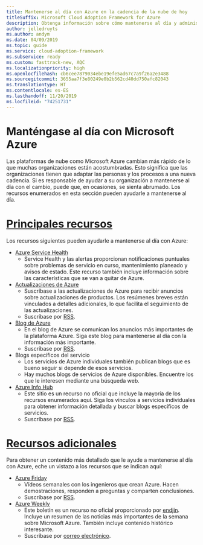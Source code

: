 ```yaml
---
title: Mantenerse al día con Azure en la cadencia de la nube de hoy
titleSuffix: Microsoft Cloud Adoption Framework for Azure
description: Obtenga información sobre cómo mantenerse al día y administrar los cambios con Azure en la cadencia de la nube de hoy.
author: jelledruyts
ms.author: andym
ms.date: 04/09/2019
ms.topic: guide
ms.service: cloud-adoption-framework
ms.subservice: ready
ms.custom: fasttrack-new, AQC
ms.localizationpriority: high
ms.openlocfilehash: cb6cee7879034ebe19efe5ad67c7a9f26a2e3488
ms.sourcegitcommit: 3655aa7f3e80249e0b2b562cd40dd750afc82043
ms.translationtype: HT
ms.contentlocale: es-ES
ms.lasthandoff: 11/20/2019
ms.locfileid: "74251731"
---
```

# <a name="stay-current-with-microsoft-azure"></a>Manténgase al día con Microsoft Azure

Las plataformas de nube como Microsoft Azure cambian más rápido de lo que muchas organizaciones están acostumbradas. Esto significa que las organizaciones tienen que adaptar las personas y los procesos a una nueva cadencia. Si es responsable de ayudar a su organización a mantenerse al día con el cambio, puede que, en ocasiones, se sienta abrumado. Los recursos enumerados en esta sección pueden ayudarle a mantenerse al día.

<!-- markdownlint-disable MD025 -->

# <a name="top-resourcestabtopresources"></a>[Principales recursos](#tab/TopResources)

<!-- markdownlint-enable MD025 -->

Los recursos siguientes pueden ayudarle a mantenerse al día con Azure:

- [Azure Service Health](https://docs.microsoft.com/azure/service-health/service-health-overview)
  - Service Health y las alertas proporcionan notificaciones puntuales sobre problemas de servicio en curso, mantenimiento planeado y avisos de estado. Este recurso también incluye información sobre las características que se van a quitar de Azure.
- [Actualizaciones de Azure](https://azure.microsoft.com/updates)
  - Suscríbase a las actualizaciones de Azure para recibir anuncios sobre actualizaciones de productos. Los resúmenes breves están vinculados a detalles adicionales, lo que facilita el seguimiento de las actualizaciones.
  - Suscríbase por [RSS](https://azurecomcdn.azureedge.net/updates/feed).
- [Blog de Azure](https://azure.microsoft.com/blog)
  - En el blog de Azure se comunican los anuncios más importantes de la plataforma Azure. Siga este blog para mantenerse al día con la información más importante.
  - Suscríbase por [RSS](https://azurecomcdn.azureedge.net/blog/feed).
- Blogs específicos del servicio
  - Los servicios de Azure individuales también publican blogs que es bueno seguir si depende de esos servicios.
  - Hay muchos blogs de servicios de Azure disponibles. Encuentre los que le interesen mediante una búsqueda web.
- [Azure Info Hub](https://azureinfohub.azurewebsites.net)
  - Este sitio es un recurso no oficial que incluye la mayoría de los recursos enumerados aquí. Siga los vínculos a servicios individuales para obtener información detallada y buscar blogs específicos de servicios.
  - Suscríbase por [RSS](https://azureinfohub.azurewebsites.net/Feed?serviceTitle=Azure).

<!-- markdownlint-disable MD025 -->

# <a name="additional-resourcestabadditionalresources"></a>[Recursos adicionales](#tab/AdditionalResources)

<!-- markdownlint-enable MD025 -->

Para obtener un contenido más detallado que le ayude a mantenerse al día con Azure, eche un vistazo a los recursos que se indican aquí:

- [Azure Friday](https://channel9.msdn.com/Shows/Azure-Friday)
  - Vídeos semanales con los ingenieros que crean Azure. Hacen demostraciones, responden a preguntas y comparten conclusiones.
  - Suscríbase por [RSS](https://channel9.msdn.com/Shows/Azure-Friday/feed).
- [Azure Weekly](https://azureweekly.info)
  - Este boletín es un recurso no oficial proporcionado por [endjin](https://endjin.com). Incluye un resumen de las noticias más importantes de la semana sobre Microsoft Azure. También incluye contenido histórico interesante.
  - Suscríbase por [correo electrónico](https://azureweekly.info).
